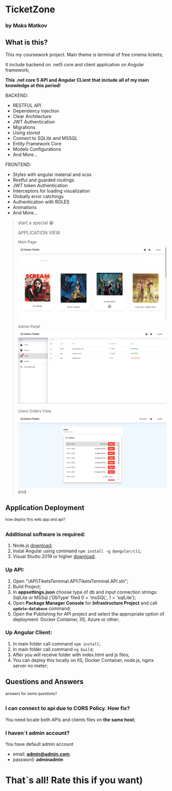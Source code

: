 # TicketZone
### by Maks Matkov

## What is this?

This my coursework project. Main theme is terminal of free cinema tickets; 

It include backend on .net5 core and client application on Angular framework;

**This .net core 5 API and Angular CLient that include all of my main knowledge at this period!**

BACKEND:
- RESTFUL API
- Dependency injection
- Clear Architecture
- JWT Authentication
- Migrations
- Using stored 
- Connect to SQLite and MSSQL
- Entity Framework Core
- Models Configurations
- And More...

FRONTEND:
- Styles with angular material and scss
- Restful and guarded routings
- JWT token Authentication
- Interceptors for loading visualization
- Globally error catchings 
- Authentication with ROLES
- Animations
- And More...

> start a special :grin:
>
> APPLICATION VIEW
>
> <sup>Main Page</sup>
> ![Main Page](/assets/images/main.png)
>
> <sup>Admin Panel</sup>
> ![Main Page](/assets/images/adminpanel.png)
>
> <sup>Users Orders View</sup>
> ![Main Page](/assets/images/userordersview.png)
> end
> 

 ## **Application Deployment**
 <sup>how deploy this web app and api?</sup>

### **Additional software is required:**
1. Node.js [download](https://nodejs.org/en/download/);
2. Instal Angular using command ```npm install -g @angular/cli```;
3. Visual Studio 2019 or higher [download](https://visualstudio.microsoft.com/downloads/);

### **Up API:**
1. Open "\API\TiketsTerminal.API\TiketsTerminal.API.sln";
2. Build Project;
3. In **appsettings.json** choose type of db and input connection strings: SqlLite or MSSql ('DbType' filed 0 = 'msSQL', 1 = 'sqlLite');
4. Open **Package Manager Console** for **Infrastructure Project** and call **```update-database```** command; 
5. Open the Publishing for API project and select the appropriate option of deployment: Docker Container, IIS, Azure or other;

### **Up Angular Client:**
1. In main folder call command ```npm install```;
2. In main folder call command ```ng build```;
3. After you will receive folder with index.html and js files;
4. You can deploy this locally on IIS, Docker Container, node.js, nginx server no meter;  

## **Questions and Answers**
<sup>answers for some questions?</sup>

### **I can connect to api due to CORS Policy. How fix?**
You need locate both APIs and clients files on **the same host**;

### **I haven`t admin account?**
You have default admin account

- email: **admin@admin.com**;
- password: **adminadmin**

# **That`s all! Rate this if you want)**